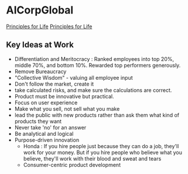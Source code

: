 # AICorpGlobal

[Principles for Life](./IdeologyAndPrinciples/readme.md)
[Principles for Life](./IdeologyAndPrinciples/BecomeLeader.md)

## Key Ideas at Work

- Differentiation and Meritocracy :  Ranked employees into top 20%, middle 70%, and bottom 10%.  Rewarded top performers generously.
- Remove Bureaucracy
- "Collective Wisdom" - valuing all employee input
- Don't follow the market, create it
- take calculated risks, and make sure the calculations are correct.
- Product must be innovative but practical.
- Focus on user experience
- Make what you sell, not sell what you make
- lead the public with new products rather than ask them what kind of products they want
- Never take 'no' for an answer
- Be analytical and logical
- Purpose-driven innovation
  - Honda : If you hire people just because they can do a job, they'll work for your money. But if you hire people who believe what you believe, they'll work with their blood and sweat and tears
  - Consumer-centric product development 
